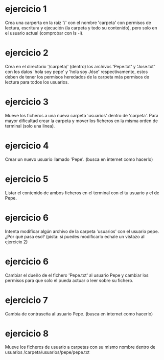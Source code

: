 # ejercicio 1

Crea una carperta en la raiz '/' con el nombre 'carpeta' con permisos de lectura, escritura y ejecución (la carpeta y todo su contenido), pero solo en el usuario actual (comprobar con ls -l).

# ejercicio 2

Crea en el directorio '/carpeta/' (dentro) los archivos 'Pepe.txt' y 'Jose.txt' con los datos 'hola soy pepe' y 'hola soy Jóse' respectivamente, estos deben de tener los permisos heredados de la carpeta más permisos de lectura para todos los usuarios.

# ejercicio 3

Mueve los ficheros a una nueva carpeta 'usuarios' dentro de 'carpeta'.
Para mayor dificultad crear la carpeta y mover los ficheros en la misma orden de terminal (solo una linea).

# ejercicio 4

Crear un nuevo usuario llamado 'Pepe'. (busca en internet como hacerlo)

# ejercicio 5

Listar el contenido de ambos ficheros en el terminal con el tu usuario y el de Pepe.

# ejercicio 6

Intenta modificar algún archivo de la carpeta 'usuarios' con el usuario pepe. ¿Por qué pasa eso? (pista: si puedes modificarlo echale un vistazo al ejercicio 2)

# ejercicio 6

Cambiar el dueño de el fichero 'Pepe.txt' al usuario Pepe y cambiar los permisos para que solo el pueda actuar o leer sobre su fichero.

# ejercicio 7

Cambia de contraseña al usuario Pepe. (busca en internet como hacerlo)

# ejercicio 8

Mueve los ficheros de usuario a carpetas con su mismo nombre dentro de usuarios
/carpeta/usuarios/pepe/pepe.txt
